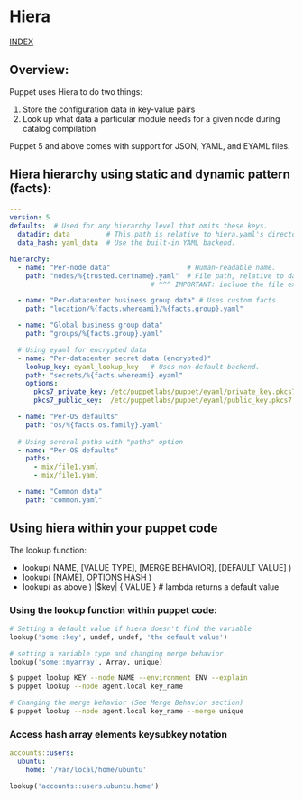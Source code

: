 # Hiera

[INDEX](../../README.md)

## Overview:
Puppet uses Hiera to do two things:
1. Store the configuration data in key-value pairs
2. Look up what data a particular module needs for a given node during catalog compilation

Puppet 5 and above comes with support for JSON, YAML, and EYAML files.

## Hiera hierarchy using static and dynamic pattern (facts):

```yaml
---
version: 5
defaults:  # Used for any hierarchy level that omits these keys.
  datadir: data         # This path is relative to hiera.yaml's directory. Ex: ./data dir location.
  data_hash: yaml_data  # Use the built-in YAML backend.

hierarchy:
  - name: "Per-node data"                   # Human-readable name.
    path: "nodes/%{trusted.certname}.yaml"  # File path, relative to datadir.
                                   # ^^^ IMPORTANT: include the file extension!

  - name: "Per-datacenter business group data" # Uses custom facts.
    path: "location/%{facts.whereami}/%{facts.group}.yaml"

  - name: "Global business group data"
    path: "groups/%{facts.group}.yaml"

  # Using eyaml for encrypted data
  - name: "Per-datacenter secret data (encrypted)"
    lookup_key: eyaml_lookup_key   # Uses non-default backend.
    path: "secrets/%{facts.whereami}.eyaml"
    options:
      pkcs7_private_key: /etc/puppetlabs/puppet/eyaml/private_key.pkcs7.pem
      pkcs7_public_key:  /etc/puppetlabs/puppet/eyaml/public_key.pkcs7.pem

  - name: "Per-OS defaults"
    path: "os/%{facts.os.family}.yaml"
  
  # Using several paths with "paths" option
  - name: "Per-OS defaults"
    paths: 
      - mix/file1.yaml
      - mix/file1.yaml

  - name: "Common data"
    path: "common.yaml"
```

## Using hiera within your puppet code

The lookup function:
- lookup( NAME, [VALUE TYPE], [MERGE BEHAVIOR], [DEFAULT VALUE] )
- lookup( [NAME], OPTIONS HASH )
- lookup( as above ) |$key| { VALUE } # lambda returns a default value

### Using the lookup function within puppet code:

```python
# Setting a default value if hiera doesn't find the variable
lookup('some::key', undef, undef, 'the default value')

# setting a variable type and changing merge behavior.
lookup('some::myarray', Array, unique)
```

```bash
$ puppet lookup KEY --node NAME --environment ENV --explain
$ puppet lookup --node agent.local key_name

# Changing the merge behavior (See Merge Behavior section)
$ puppet lookup --node agent.local key_name --merge unique
```

### Access hash array elements keysubkey notation
```yaml
accounts::users:
  ubuntu:
    home: '/var/local/home/ubuntu'
```
```python
lookup('accounts::users.ubuntu.home')
```
